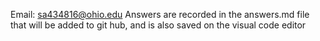 Email: sa434816@ohio.edu 
Answers are recorded in the answers.md file that will be added to git hub, and is also saved on the visual code editor
